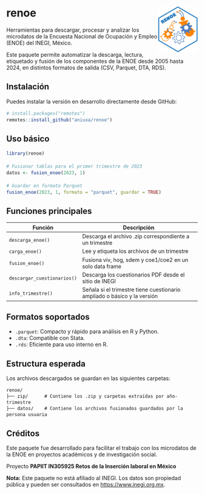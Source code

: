 
<!-- README.md es generado por R. Para actualizarlo, ejecuta rmarkdown::render("README.Rmd") -->

# renoe <img src="man/figures/logo.png" align="right" height="120" />

Herramientas para descargar, procesar y analizar los microdatos de la
Encuesta Nacional de Ocupación y Empleo (ENOE) del INEGI, México.

Este paquete permite automatizar la descarga, lectura, etiquetado y
fusión de los componentes de la ENOE desde 2005 hasta 2024, en distintos
formatos de salida (CSV, Parquet, DTA, RDS).

## Instalación

Puedes instalar la versión en desarrollo directamente desde GitHub:

``` r
# install.packages("remotes")
remotes::install_github("aniuxa/renoe")
```

## Uso básico

``` r
library(renoe)

# Fusionar tablas para el primer trimestre de 2023
datos <- fusion_enoe(2023, 1)

# Guardar en formato Parquet
fusion_enoe(2023, 1, formato = "parquet", guardar = TRUE)
```

## Funciones principales

| Función | Descripción |
|----|----|
| `descarga_enoe()` | Descarga el archivo .zip correspondiente a un trimestre |
| `carga_enoe()` | Lee y etiqueta los archivos de un trimestre |
| `fusion_enoe()` | Fusiona viv, hog, sdem y coe1/coe2 en un solo data frame |
| `descargar_cuestionarios()` | Descarga los cuestionarios PDF desde el sitio de INEGI |
| `info_trimestre()` | Señala si el trimestre tiene cuestionario ampliado o básico y la versión |

## Formatos soportados

- `.parquet`: Compacto y rápido para análisis en R y Python.
- `.dta`: Compatible con Stata.
- `.rds`: Eficiente para uso interno en R.

## Estructura esperada

Los archivos descargados se guardan en las siguientes carpetas:

    renoe/
    ├── zip/      # Contiene los .zip y carpetas extraídas por año-trimestre
    ├── datos/    # Contiene los archivos fusionados guardados por la persona usuaria

## Créditos

Este paquete fue desarrollado para facilitar el trabajo con los
microdatos de la ENOE en proyectos académicos y de investigación social.

Proyecto **PAPIIT IN305925 Retos de la Inserción laboral en México**

**Nota:** Este paquete no está afiliado al INEGI. Los datos son
propiedad pública y pueden ser consultados en
<https://www.inegi.org.mx>.
